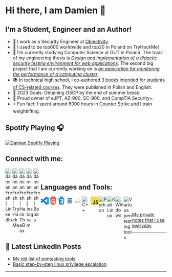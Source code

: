 # Hi there, I am Damien 👋

## I'm a Student, Engineer and an Author!

- 👮 I work as a Security Engineer at [Objectivity].
- 🔭 I used to be top600 worldwide and top20 in Poland on TryHackMe!
- 🌱 I’m currently studying Computer Science at GUT in Poland. The topic of my engineering thesis is [*Design and implementation of a didactic security testing environment for web applications*](https://github.com/damianStrojek/Security-Testing-of-Web-Applications). The second big project that I am currently working on is [*an application for monitoring the performance of a computing cluster*](https://github.com/damianStrojek/Measuring-Performance-in-Computer-Claster).
- 📚 In technical high school, I co-authored [3 books intended for students of CS-related courses](https://www.empik.com/szukaj/produkt?q=damian%20strojek&qtype=basicForm). They were published in Polish and English.
- 🥅 2023 Goals: Obtaining OSCP by the end of summer break.
- 🎃 Proud owner of eJPT, AZ-900, SC-900, and CompTIA Security+.
- ⚡ Fun fact: I spent around 6000 hours in Counter Strike and I train weightlifting.

## Spotify Playing 🎧

[<img src="https://img.icons8.com/doodle/48/000000/spotify.png" alt="Damian Spotify Playing" width="50px" />](https://open.spotify.com/user/xilqenuo79sn2x2v99jgtiu9y)

## Connect with me:

[<img align="left" alt="damianFresh | LinkedIn" width="22px" src="https://img.icons8.com/office/16/000000/linkedin.png" />][linkedin]
[<img align="left" alt="damianFresh | TryHackMe" width="22px" src="https://tryhackme.com/img/favicon.png" />][tryhackme]
[<img align="left" alt="damianFresh | HackTheBox" width="22px" src="https://static-00.iconduck.com/assets.00/hack-the-box-icon-512x512-pokr8xc5.png" />][hackthebox]
[<img align="left" alt="damianFresh | Instagram" width="22px" src="https://img.icons8.com/fluency/16/000000/instagram-new.png" />][instagram]
[<img align="left" alt="damianFresh | Books" width="22px" src="https://img.icons8.com/color/48/000000/books.png" />][books]

<br />

## Languages and Tools:

[<img align="left" alt="Visual Studio Code" width="26px" src="https://raw.githubusercontent.com/github/explore/80688e429a7d4ef2fca1e82350fe8e3517d3494d/topics/visual-studio-code/visual-studio-code.png" />][cpp]
[<img align="left" alt="HTML5" width="26px" src="https://raw.githubusercontent.com/github/explore/80688e429a7d4ef2fca1e82350fe8e3517d3494d/topics/html/html.png" />][tools]
[<img align="left" alt="CSS3" width="26px" src="https://raw.githubusercontent.com/github/explore/80688e429a7d4ef2fca1e82350fe8e3517d3494d/topics/css/css.png" />][tools]
[<img align="left" alt="SQL" width="26px" src="https://raw.githubusercontent.com/github/explore/80688e429a7d4ef2fca1e82350fe8e3517d3494d/topics/sql/sql.png" />][tools]
[<img align="left" alt="MySQL" width="26px" src="https://raw.githubusercontent.com/github/explore/80688e429a7d4ef2fca1e82350fe8e3517d3494d/topics/mysql/mysql.png" />][tools]
[<img align="left" alt="C++" width="26px" src="https://img.icons8.com/color/48/000000/c-plus-plus-logo.png" />][cpp]
[<img align="left" alt="JavaScript" width="26px" src="https://raw.githubusercontent.com/github/explore/80688e429a7d4ef2fca1e82350fe8e3517d3494d/topics/javascript/javascript.png" />][tools]
[<img align="left" alt="Python" width="26px" src="https://img.icons8.com/color/48/000000/python--v1.png" />][python]
[<img align="left" alt="Kali Linux" width="26px" src="https://img.icons8.com/color/48/000000/kali-linux.png" />][kali]
[<img align="left" alt="Windows" width="26px" src="https://img.icons8.com/office/16/000000/windows-10.png" />][tools]
[<img align="left" alt="Various pentesting tools" width="26px" src="https://img.icons8.com/color-glass/48/000000/hacker.png" />][tools]

<br />
<br />

[My private notes that I use everyday](https://strojek-damian.notion.site/Cybersec-f1d1656517874f54a886af71f76beab8)

---

## 📕 Latest LinkedIn Posts

<!-- BLOG-POST-LIST:START -->
- [My old list of pentesting tools](https://www.linkedin.com/feed/update/urn%3Ali%3Aactivity%3A6822939909016363008/)
- [Basic step-by-step linux privilege escalation](https://www.linkedin.com/feed/update/urn%3Ali%3Aactivity%3A6821809153791578113/)
<!-- BLOG-POST-LIST:END -->

---

[instagram]: https://www.instagram.com/strojekdamian/
[linkedin]: https://www.linkedin.com/in/damianstrojek/
[books]: https://itstart.pl/presta/szukaj?controller=search&s=Damian+Strojek
[tryhackme]: https://tryhackme.com/p/damianStr
[tools]: https://strojek-damian.notion.site/Cybersec-f1d1656517874f54a886af71f76beab8
[cpp]: https://github.com/damianStrojek/Computer-Science-Algorithms
[python]: https://github.com/damianStrojek/Python-GameOfLife
[kali]: https://www.kali.org/
[Objectivity]: https://www.objectivity.co.uk/
[hackthebox]: https://app.hackthebox.com/profile/666612
